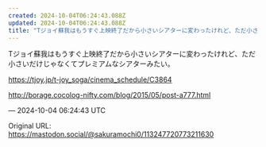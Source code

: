 ```yaml
---
created: 2024-10-04T06:24:43.088Z
updated: 2024-10-04T06:24:43.088Z
title: "Tジョイ蘇我はもうすぐ上映終了だから小さいシアターに変わったけれど、ただ小さいだ[...]"
---
```


<p>Tジョイ蘇我はもうすぐ上映終了だから小さいシアターに変わったけれど、ただ小さいだけじゃなくてプレミアムなシアターみたい。</p><p><a href="https://tjoy.jp/t-joy_soga/cinema_schedule/C3864" target="_blank" rel="nofollow noopener" translate="no"><span class="invisible">https://</span><span class="ellipsis">tjoy.jp/t-joy_soga/cinema_sche</span><span class="invisible">dule/C3864</span></a></p><p><a href="http://borage.cocolog-nifty.com/blog/2015/05/post-a777.html" target="_blank" rel="nofollow noopener" translate="no"><span class="invisible">http://</span><span class="ellipsis">borage.cocolog-nifty.com/blog/</span><span class="invisible">2015/05/post-a777.html</span></a></p>

&mdash; 2024-10-04 06:24:43 UTC

Original URL: https://mastodon.social/@sakuramochi0/113247720773211630
